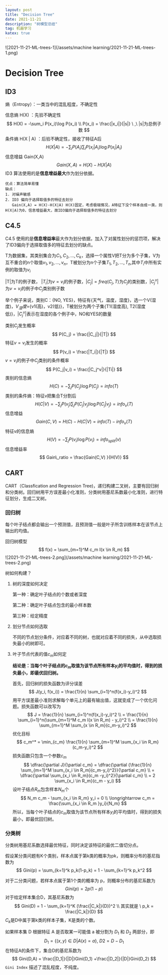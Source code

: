 ```yaml
---
layout: post
title: "Decision Tree"
date: 2021-11-21
description: "树模型总结"
tag: 机器学习
katex: true
---
```


![2021-11-21-ML-trees-1](/assets/machine learning/2021-11-21-ML-trees-1.png)

# Decision Tree

## ID3

熵（Entropy）：一类当中的混乱程度，不确定性

信息熵 H(X) ：先验不确定性
$$
H(X) = -\sum_i P(x_i)\log P(x_i) \\
P(x_i) = \frac{|x_i|}{|s|} \ ,\ |s|为总例子数
$$
条件熵 H(X | A) ：后验不确定性，接收了特征A后
$$
H(X|A) = -\sum_i P(A_i) \sum_i P(x_i|A_i) \log P(x_i|A_i)
$$
信息增益 Gain(X,A)
$$
Gain(X,A) = H(X) - H(X | A)
$$
ID3 算法使用的是**信息增益最大**作为划分依据。

```
优点：算法简单易懂
缺点：
1. 对噪声敏感
2. ID3 偏向于选择取值多的特征去划分
   Gain(X,A) = H(X)-H(X|A) H(X)固定，考虑极端情况，A特征下没个样本自成一类，则H(X|A)为0，信息增益最大，故ID3偏向于选择取值多的特征去划分
```

## C4.5

C4.5 使用的是**信息增益率**最大作为划分依据，加入了对属性划分的惩罚项，解决了ID3偏向于选择取值多的特征去划分的缺点。

T为数据集，其类别集合为${C_1,C_2,\dots ,C_k}$，选择一个属性V把T分为多个子集，V为互不重合的n个取值$v_1,v_2,\dots ,v_n$，T被划分为n个子集$T_1,T_2, \dots ,T_n$,其中$T_i$中所有实例的取值为$v_i$

|T|为T的例子数， $|T_i|$为$v=v_i$的例子数，$|C_j|=freq(C_j, T)$为$C_j$的类别数，$|C_j^v|$为$v=v_i$的例子中$C_j$类别例子数

举个例子来说，类别C：{NO, YES}，特征有{天气，温度，湿度}，选一个V(湿度)，$V_湿度$={v1(高)，v2(低)}，T被划分为两个子集{T1(湿度高), T2(湿度低)}，$|C_j^v|$表示在湿度的各个例子中，NO和YES的数量

类别$C_j$发生概率
$$
P(C_j) = \frac{|C_j|}{|T|}
$$
特征$v=v_i$发生的概率
$$
P(v_i) = \frac{|T_i|}{|T|}
$$
$v=v_i$的例子中$C_j$类别的条件概率
$$
P(C_j|v_i) = \frac{|C_j^v|}{|Ti|}
$$
类别的信息熵
$$
H(C) = -\sum_j P(C_j) \log P(C_j) = info(T)
$$
类别的条件熵：特征v把集合T分割后
$$
H(C|V) = -\sum_j P(v_j) \sum_j P(C_j|v_j) \log P(C_j|v_j)=info_v(T)
$$
信息增益
$$
Gain(C,V) = H(C) - H(C|V) = info(T) - info_v(T)
$$
特征v的信息熵
$$
H(V) = -\sum_j P(v_i) \log P(v_i) = info_{split}(v)
$$
信息增益率
$$
Gain\_ratio = \frac{Gain(C,V) }{H(V)}
$$

## CART

CART（Classfication and Regression Tree)，递归构建二叉树，主要有回归树和分类树。回归树用平方误差最小化准则，分类树用基尼系数最小化准则，进行特征划分，生成二叉树。

### 回归树

每个叶子结点都会输出一个预测值，且预测值一般是叶子所含训练样本在该节点上输出的均值。

回归树模型
$$
f(x) = \sum_{m=1}^M c_m I(x \in R_m)
$$
![2021-11-21-ML-trees-2.png](/assets/machine learning/2021-11-21-ML-trees-2.png)

树如何构建？

1. 树的深度如何决定

   第一种：确定叶子结点的个数或者深度

   第二种：确定叶子结点包含的最小样本数

   第三种：给定精度

2. 划分节点如何选取

   不同的节点划分条件，对应着不同的树，也就对应着不同的损失，从中选取损失最小的树即可。

3. 叶子节点代表的值$c_m$如何定

   **结论是：当每个叶子结点的$c_m$取值为该节点所有样本$y_i$的平均值时，得到的损失最小，即最优回归树。**

   首先，回归树的损失函数为评分误差
   $$
   J(y_i, f(x_i)) = \frac{1}{n} \sum_{i=1}^n(f(x_i)-y_i)^2
   $$
   用平方误差最小准则求解每个单元上的最有输出值，这就变成了一个优化问题。损失函数可以改写为
   $$
   J = \frac{1}{n} \sum_{i=1}^n(f(x_i)-y_i)^2 
   \\ = \frac{1}{n} \sum_{i=1}^n(\sum_{m=1}^M c_m I(x \in R_m) - y_i)^2 
   \\ = \frac{1}{n} \sum_{m=1}^M \sum_{x \in R_m}(c_m-y_i)^2
   $$
   优化目标
   $$
   c_m^* = \min_{c_m} \frac{1}{n} \sum_{m=1}^M \sum_{x_i \in R_m}(c_m-y_i)^2
   $$
   损失函数只包含一个参数$c_m$
   $$
   \dfrac{\partial J}{\partial c_m} = \dfrac{\partial  {\frac{1}{n} \sum_{m=1}^M \sum_{x_i \in R_m}(c_m-y_i)^2}}{\partial c_m}
   \\ = \dfrac{\partial \sum_{x_i \in R_m}(c_m -y_i)^2}{\partial c_m}
   \\ = 2 \sum_{x_i \in R_m}(c_m - y_i)
   $$
   设叶子结点$R_m$包含样本$N_m$个
   $$
   N_m c_m - \sum_{x_i \in R_m} y_i = 0
   \\ \longrightarrow c_m = \frac{\sum_{x_i \in R_m }y_i}{N_m}
   $$
   所以，当每个叶子结点的$c_m$取值为该节点所有样本$y_i$的平均值时，得到的损失最小，即最优回归树。

   

### 分类树

分类树用基尼系数选择最优特征，同时决定该特征的最优二值切分点。

假设某分类问题有K个类别，样本点属于第k类的概率为pk，则概率分布的基尼指数为
$$
Gini(p) = \sum_{k=1}^k p_k(1-p_k) = 1 - \sum_{k=1}^k p_k^2
$$

对于二分类问题，若样本点属于第1个类的概率为 p，则概率分布的基尼系数为
$$
Gini(p) = 2p(1-p)
$$
对于给定样本集合D，其基尼系数为
$$
Gini(D) = 1 - \sum_{k=1}^K (\frac{|C_k|}{D})^2 \\
其实就是 \ p_k = \frac{|C_k|}{D}
$$
$C_k$是D中属于第k类的样本子集，K是类的个数。

如果样本集 D 根据特征 A 是否取某一可能值 a 被分割为 $D_1$ 和 $D_2$ 两部分，即
$$
D_1 = \{ (x,y) \in D|A(x) = a \}, \ D2 = D-D_1
$$
在特征A的条件下，集合D的基尼系数为
$$
Gini(D,A) = \frac{|D_1|}{|D|}Gini(D_1) +\frac{|D_2|}{|D|}Gini(D_2)
$$
`Gini Index` 描述了混乱程度，不纯度。











